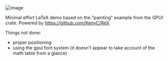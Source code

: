 ![image](https://github.com/user-attachments/assets/b91c57ea-3e3f-4990-9b7e-1ff3621dd9e3)

Minimal effort LaTeX demo based on the "painting" example from the GPUI crate. Powered by https://github.com/KenyC/ReX.

Things not done:
- proper positioning
- using the gpui font system (it doesn't appear to take account of the math table from a glance)
